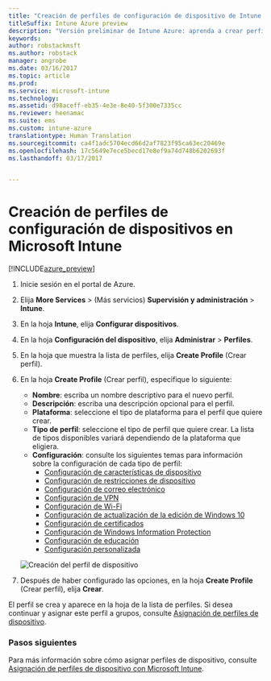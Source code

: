 ```yaml
---
title: "Creación de perfiles de configuración de dispositivo de Intune | Versión preliminar de Azure de Intune"
titleSuffix: Intune Azure preview
description: "Versión preliminar de Intune Azure: aprenda a crear perfiles de configuración de dispositivo de Intune."
keywords: 
author: robstackmsft
ms.author: robstack
manager: angrobe
ms.date: 03/16/2017
ms.topic: article
ms.prod: 
ms.service: microsoft-intune
ms.technology: 
ms.assetid: d98aceff-eb35-4e3e-8e40-5f300e7335cc
ms.reviewer: heenamac
ms.suite: ems
ms.custom: intune-azure
translationtype: Human Translation
ms.sourcegitcommit: ca4f1adc5704ecd66d2af7823f95ca63ec20469e
ms.openlocfilehash: 17c5649e7ece5becd17e8ef9a74d748b6202693f
ms.lasthandoff: 03/17/2017


---
```


# <a name="how-to-create-device-configuration-profiles-in-microsoft-intune"></a>Creación de perfiles de configuración de dispositivos en Microsoft Intune

[!INCLUDE[azure_preview](../includes/azure_preview.md)]


1. Inicie sesión en el portal de Azure.
2. Elija **More Services** >  (Más servicios) **Supervisión y administración** > **Intune**.
3. En la hoja **Intune**, elija **Configurar dispositivos**.
2. En la hoja **Configuración del dispositivo**, elija **Administrar** > **Perfiles**.
2. En la hoja que muestra la lista de perfiles, elija **Create Profile** (Crear perfil).
3. En la hoja **Create Profile** (Crear perfil), especifique lo siguiente:
    - **Nombre**: escriba un nombre descriptivo para el nuevo perfil.
    - **Descripción**: escriba una descripción opcional para el perfil.
    - **Plataforma**: seleccione el tipo de plataforma para el perfil que quiere crear.
    - **Tipo de perfil**: seleccione el tipo de perfil que quiere crear. La lista de tipos disponibles variará dependiendo de la plataforma que eligiera.
    - **Configuración**: consulte los siguientes temas para información sobre la configuración de cada tipo de perfil:
        -  [Configuración de características de dispositivo](/intune-azure/configure-devices/how-to-configure-device-features)
        -  [Configuración de restricciones de dispositivo](/intune-azure/configure-devices/how-to-configure-device-restrictions)
        -  [Configuración de correo electrónico](/intune-azure/configure-devices/how-to-configure-email-settings)
        -  [Configuración de VPN](/intune-azure/configure-devices/how-to-configure-vpn-settings)
        -  [Configuración de Wi-Fi](/intune-azure/configure-devices/how-to-configure-wi-fi-settings)
        -  [Configuración de actualización de la edición de Windows 10](/intune-azure/configure-devices/how-to-configure-windows-10-edition-upgrade)
        -  [Configuración de certificados](/intune-azure/configure-devices/how-to-configure-certificates)
        -  [Configuración de Windows Information Protection](/intune-azure/configure-devices/how-to-configure-windows-information-protection)
        -  [Configuración de educación](/intune-azure/configure-devices/how-to-configure-education-settings)
        -  [Configuración personalizada](/intune-azure/configure-devices/how-to-configure-custom-settings)

    ![Creación del perfil de dispositivo](./media/create-device-profile.png)
4. Después de haber configurado las opciones, en la hoja **Create Profile** (Crear perfil), elija **Crear**.

El perfil se crea y aparece en la hoja de la lista de perfiles.
Si desea continuar y asignar este perfil a grupos, consulte [Asignación de perfiles de dispositivo](how-to-assign-device-profiles.md).


### <a name="next-steps"></a>Pasos siguientes
Para más información sobre cómo asignar perfiles de dispositivo, consulte [Asignación de perfiles de dispositivo con Microsoft Intune](/intune-azure/configure-devices/how-to-assign-device-profiles).

